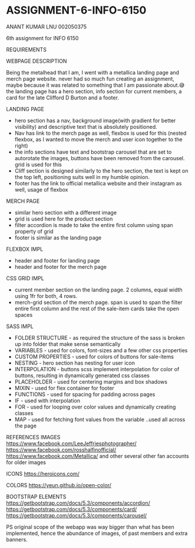 # ASSIGNMENT-6-INFO-6150
ANANT KUMAR LNU
002050375

6th assignment for INFO 6150 

REQUIREMENTS 

WEBPAGE DESCRIPTION 

Being the metalhead that I am, I went with a metallica landing page and merch page website. never had so much fun creating an assignment, maybe because it was related to something that I am passionate about.😅
the landing page has a hero section, info section for current members, a card for the late Clifford D Burton and a footer.

LANDING PAGE 
- hero section has a nav, background image(with gradient for better visibility) and descriptive text that is absolutely positioned.
- Nav has link to the merch page as well, flexbox is used for this (nested flexbox, as I wanted to move the merch and user icon together to the right)
- the info sections have text and bootstrap carousel that are set to autorotate the images, buttons have been removed from the carousel. grid is used for this 
- Cliff section is designed similarly to the hero section, the text is kept on the top left, positioning suits well in my humble opinion.
- footer has the link to official metallica website and their instagram as well, usage of flexbox 

MERCH PAGE
- similar hero section with a different image 
- grid is used here for the product section 
- filter accordion is made to take the entire first column using span property of grid
- footer is similar as the landing page 

FLEXBOX IMPL
- header and footer for landing page 
- header and footer for the merch page 

CSS GRID IMPL
- current member section on the landing page. 2 columns, equal width using 1fr for both, 4 rows.
- merch-grid section of the merch page. span is used to span the filter entire first column and the rest of the sale-item cards take the open spaces 

SASS IMPL 
- FOLDER STRUCTURE - as required the structure of the sass is broken up into folder that make sense semantically 
- VARIABLES - used for colors, font-sizes and a few other css properties 
- CUSTOM PROPERTIES - used for colors of buttons for sale-items
- NESTING - hero section has nesting for user icon 
- INTERPOLATION - buttons scss implement interpolation for color of buttons, resulting in dynamically generated css classes 
- PLACEHOLDER - used for centering margins and box shadows 
- MIXIN - used for flex container for footer
- FUNCTIONS - used for spacing for padding across pages 
- IF - used with interpolation 
- FOR - used for looping over color values and dynamically creating classes
- MAP - used for fetching font values from the variable ..used all across the page

REFERENCES
IMAGES
https://www.facebook.com/LeeJeffriesphotographer/
https://www.facebook.com/rosshalfinofficial/
https://www.facebook.com/Metallica/
and other several other fan accounts for older images 

ICONS
https://heroicons.com/

COLORS
https://yeun.github.io/open-color/

BOOTSTRAP ELEMENTS
https://getbootstrap.com/docs/5.3/components/accordion/
https://getbootstrap.com/docs/5.3/components/card/
https://getbootstrap.com/docs/5.3/components/carousel/

PS
original scope of the webapp was way bigger than what has been implemented, hence the abundance of images, of past members and extra banners.
